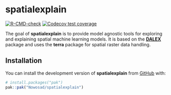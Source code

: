 
<!-- README.md is generated from README.Rmd. Please edit that file -->

# spatialexplain

<!-- badges: start -->

[![R-CMD-check](https://github.com/Nowosad/spatialexplain/workflows/R-CMD-check/badge.svg)](https://github.com/Nowosad/spatialexplain/actions/)
[![Codecov test
coverage](https://codecov.io/gh/Nowosad/spatialexplain/graph/badge.svg)](https://app.codecov.io/gh/Nowosad/spatialexplain)
<!-- badges: end -->

The goal of **spatialexplain** is to provide model agnostic tools for
exploring and explaining spatial machine learning models. It is based on
the [**DALEX**](https://modeloriented.github.io/DALEX/) package and uses
the **terra** package for spatial raster data handling.

## Installation

You can install the development version of **spatialexplain** from
[GitHub](https://github.com/) with:

``` r
# install.packages("pak")
pak::pak("Nowosad/spatialexplain")
```

<!-- ## Example -->
